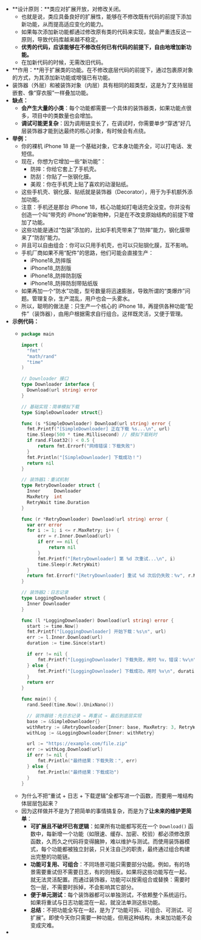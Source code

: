 - **设计原则：**类应对扩展开放，对修改关闭。
	- 也就是说，类应具备良好的扩展性，能够在不修改既有代码的前提下添加新功能，从而提高适应变化的能力。
	- 如果每次添加新功能都通过修改原有类的代码来实现，就会严重违反这一原则，导致代码库越来越不稳定。
	- **优秀的代码，应该能够在不修改任何已有代码的前提下，自由地增加新功能。**
	- 在加新代码的时候，无需改旧代码。
- **作用：**用于扩展类的功能。在不修改底层代码的前提下，通过包裹原对象的方式，为其添加新功能或增强已有功能。
- 装饰器（外层）和被装饰对象（内层）具有相同的超类型，这是为了支持层层嵌套、像“穿衣服”一样叠加功能。
- **缺点：**
	- **会产生大量的小类**：每个功能都需要一个具体的装饰器类，如果功能点很多，项目中的类数量也会增加。
	- **调试可能更复杂**：因为调用链变长了，在调试时，你需要单步“穿透”好几层装饰器才能到达最终的核心对象，有时候会有点绕。
- **举例：**
	- 你的裸机 iPhone 18 是一个基础对象，它本身功能齐全，可以打电话、发短信。
	- 现在，你想为它增加一些“新功能”：
		- 防摔：你给它套上了手机壳。
		- 防刮：你贴了一张钢化膜。
		- 美观：你在手机壳上贴了喜欢的动漫贴纸。
	- 这些手机壳、钢化膜、贴纸就是装饰器（Decorator），用于为手机额外添加功能。
	- 注意：手机还是那台 iPhone 18，核心功能如打电话完全没变。你并没有创造一个叫“带壳的 iPhone”的新物种，只是在不改变原始结构的前提下增加了功能。
	- 这些功能是通过“包装”添加的，比如手机壳带来了“防摔”能力，钢化膜带来了“防刮”能力。
	- 并且可以自由组合：你可以只用手机壳，也可以只贴钢化膜，互不影响。
	- 手机厂商如果不用“配件”的思路，他们可能会直接生产：
		- iPhone18_防摔版
		- iPhone18_防刮版
		- iPhone18_防摔防刮版
		- iPhone18_防摔防刮带贴纸版
	- 如果再加一个“防水”功能，型号数量将迅速膨胀，导致所谓的“类爆炸”问题。管理复杂，生产混乱，用户也会一头雾水。
	- 所以，聪明的做法是：只生产一个核心的 iPhone 18，再提供各种功能“配件”（装饰器），由用户根据需求自行组合。这样既灵活，又便于管理。
- **示例代码：**
	- ```go
	  package main
	  
	  import (
	  	"fmt"
	  	"math/rand"
	  	"time"
	  )
	  
	  // Downloader 接口
	  type Downloader interface {
	  	Download(url string) error
	  }
	  
	  // 基础实现：简单模拟下载
	  type SimpleDownloader struct{}
	  
	  func (s *SimpleDownloader) Download(url string) error {
	  	fmt.Printf("[SimpleDownloader] 正在下载 %s...\n", url)
	  	time.Sleep(500 * time.Millisecond) // 模拟下载耗时
	  	if rand.Float32() < 0.5 {
	  		return fmt.Errorf("网络错误：下载失败")
	  	}
	  	fmt.Println("[SimpleDownloader] 下载成功！")
	  	return nil
	  }
	  
	  // 装饰器1：重试机制
	  type RetryDownloader struct {
	  	Inner     Downloader
	  	MaxRetry  int
	  	RetryWait time.Duration
	  }
	  
	  func (r *RetryDownloader) Download(url string) error {
	  	var err error
	  	for i := 1; i <= r.MaxRetry; i++ {
	  		err = r.Inner.Download(url)
	  		if err == nil {
	  			return nil
	  		}
	  		fmt.Printf("[RetryDownloader] 第 %d 次重试...\n", i)
	  		time.Sleep(r.RetryWait)
	  	}
	  	return fmt.Errorf("[RetryDownloader] 重试 %d 次后仍失败：%v", r.MaxRetry, err)
	  }
	  
	  // 装饰器2：日志记录
	  type LoggingDownloader struct {
	  	Inner Downloader
	  }
	  
	  func (l *LoggingDownloader) Download(url string) error {
	  	start := time.Now()
	  	fmt.Printf("[LoggingDownloader] 开始下载：%s\n", url)
	  	err := l.Inner.Download(url)
	  	duration := time.Since(start)
	  
	  	if err != nil {
	  		fmt.Printf("[LoggingDownloader] 下载失败，用时 %v，错误：%v\n", duration, err)
	  	} else {
	  		fmt.Printf("[LoggingDownloader] 下载成功，用时 %v\n", duration)
	  	}
	  	return err
	  }
	  
	  func main() {
	  	rand.Seed(time.Now().UnixNano())
	  
	  	// 装饰器链：先日志记录 → 再重试 → 最后到底层实现
	  	base := &SimpleDownloader{}
	  	withRetry := &RetryDownloader{Inner: base, MaxRetry: 3, RetryWait: time.Second}
	  	withLog := &LoggingDownloader{Inner: withRetry}
	  
	  	url := "https://example.com/file.zip"
	  	err := withLog.Download(url)
	  	if err != nil {
	  		fmt.Println("最终结果：下载失败：", err)
	  	} else {
	  		fmt.Println("最终结果：下载成功")
	  	}
	  }
	  ```
	- 为什么不把“重试 + 日志 + 下载逻辑”全都写进一个函数，而要用一堆结构体层层包起来？
	- 因为这样做并不是为了把简单的事情搞复杂，而是为了**让未来的维护更简单**：
		- **可扩展且不破坏已有逻辑**：如果所有功能都写死在一个 `Download()` 函数中，每新增一个功能（如限速、缓存、加密、校验）都必须修改原函数，久而久之代码将变得臃肿，难以维护与测试。而使用装饰器模式，每个功能都被独立封装，只关注自己的职责，最终通过组合构建出完整的功能链。
		- **功能可复用、可组合**：不同场景可能只需要部分功能。例如，有的场景需要重试但不需要日志，有的则相反。如果将这些功能写在一起，就无法灵活配置。而通过装饰器，功能可以按需组合或替换：需要时包一层，不需要时拆掉，不会影响其它部分。
		- **便于单元测试**：每个装饰器都可以单独测试，不依赖整个系统运行。如果将重试与日志功能混在一起，就没法单测这些功能。
		- **总结**：不把功能全写在一起，是为了“功能可拆、可组合、可测试、可扩展”。即使今天你只需要一种功能，但用这种结构，未来加功能不会变成灾难。
-